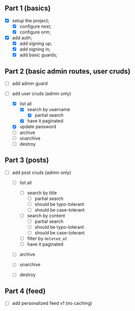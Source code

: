 ## Part 1 (basics)

- [x] setup the project;
  - [x] configure nest;
  - [x] configure orm;

- [x] add auth;
  - [x] add signing up;
  - [x] add signing in;
  - [x] add basic guards;

## Part 2 (basic admin routes, user cruds)

- [ ] add admin guard

- [ ] add user cruds (admin only)
  - [x] list all
    - [x] search by username
      - [x] partial search
    - [x] have it paginated
  - [x] update password
  - [ ] archive
  - [ ] unarchive
  - [ ] destroy

## Part 3 (posts)

- [ ] add post cruds (admin only)
  - [ ] list all
      - [ ] search by title
        - [ ] partial search
        - [ ] should be typo-tolerant
        - [ ] should be case-tolerant
      - [ ] search by content
        - [ ] partial search
        - [ ] should be typo-tolerant
        - [ ] should be case-tolerant
      - [ ] filter by `deleted_at`
      - [ ] have it paginated
  - [ ] archive
  - [ ] unarchive
  - [ ] destroy



## Part 4 (feed)

- [ ] add personalized feed v1 (no caching)
